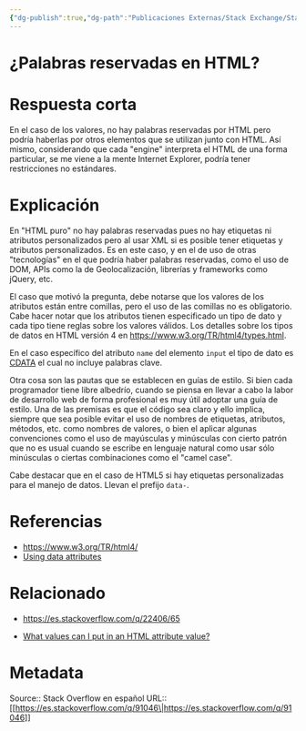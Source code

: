 ```yaml
---
{"dg-publish":true,"dg-path":"Publicaciones Externas/Stack Exchange/Stack Overflow en español/es.stackoverflow.com-91046.md","permalink":"/publicaciones-externas/stack-exchange/stack-overflow-en-espanol/es-stackoverflow-com-91046/","title":"¿Palabras reservadas en HTML?","hide":true,"noteIcon":"\"0\"","created":"2024-04-03T12:49:10.727-06:00","updated":"2024-04-05T16:43:52.370-06:00"}
---
```


# ¿Palabras reservadas en HTML?

# Respuesta corta 

En el caso de los valores, no hay palabras reservadas por HTML pero podría haberlas por otros elementos que se utilizan junto con HTML. Así mismo, considerando que cada "engine" interpreta el HTML de una forma particular, se me viene a la mente Internet Explorer, podría tener restricciones no estándares.

# Explicación

En "HTML puro" no hay palabras reservadas pues no hay etiquetas ni atributos personalizados pero al usar XML si es posible tener etiquetas y atributos personalizados. Es en este caso, y en el de uso de otras "tecnologías" en el que podría haber palabras reservadas, como el uso de DOM, APIs como la de Geolocalización, librerías y frameworks como jQuery, etc.

El caso que motivó la pregunta, debe notarse que los valores de los atributos están entre comillas, pero el uso de las comillas no es obligatorio. Cabe hacer notar que los atributos tienen especificado un tipo de dato y cada tipo tiene reglas sobre los valores válidos. Los detalles sobre los tipos de datos en HTML versión 4 en https://www.w3.org/TR/html4/types.html.

En el caso específico del atributo `name` del elemento `input` el tipo de dato es [CDATA][1] el cual no incluye palabras clave.

Otra cosa son las pautas que se establecen en guías de estilo. Si bien cada programador tiene libre albedrío, cuando se piensa en llevar a cabo la labor de desarrollo web de forma profesional es muy útil adoptar una guía de estilo. Una de las premisas es que el código sea claro y ello implica, siempre que sea posible evitar el uso de nombres de etiquetas, atributos, métodos, etc. como nombres de valores, o bien el aplicar algunas convenciones como el uso de mayúsculas y minúsculas con cierto patrón que no es usual cuando se escribe en lenguaje natural como usar sólo minúsculas o ciertas combinaciones como el "camel case".

Cabe destacar que en el caso de HTML5 si hay etiquetas personalizadas para el manejo de datos. Llevan el prefijo `data-`.

# Referencias

- https://www.w3.org/TR/html4/
- [Using data attributes](https://developer.mozilla.org/en-US/docs/Learn/HTML/Howto/Use_data_attributes)


# Relacionado

- https://es.stackoverflow.com/q/22406/65
- [What values can I put in an HTML attribute value?](https://stackoverflow.com/q/5320177/1595451)


  [1]: https://www.w3.org/TR/html4/types.html#type-cdata

# Metadata
Source:: Stack Overflow en español
URL:: [[https://es.stackoverflow.com/q/91046\|https://es.stackoverflow.com/q/91046]]

